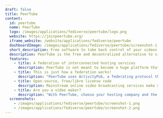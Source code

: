 ```yaml
---
draft: false
title: PeerTube
content:
  id: peertube
  name: PeerTube
  logo: /images/applications/fediverse/peertube/logo.png
  website: https://joinpeertube.org/
  iframe_website: /website/applications/fediverse/peertube
  dashboardImage: /images/applications/fediverse/peertube/screenshot-1.png
  short_description: Free software to take back control of your videos for the Fediverse
  description: PeerTube is the free and decentralized alternative to video platforms, providing you over 600,000 videos published by 150,000 users and viewed over 70 million times.
  features:
    - title: A federation of interconnected hosting services
      description: PeerTube is not meant to become a huge platform that would centralize videos from all around the world. Anyone with a modicum of technical skills can host a PeerTube server, aka an instance. Each instance hosts its users and their videos. In this way, every instance is created, moderated and maintained independently by various administrators.
    - title: This is just how a federation works!
      description: "PeerTube uses ActivityPub, a federating protocol that allows you to interact with other software, provided they also use this protocol. For example, PeerTube and Mastodon -a Twitter alternative- are connected: you can follow a PeerTube user from Mastodon (the latest videos from the PeerTube account you follow will appear in your feed), and even comment on a PeerTube-hosted video directly from your Mastodon's account."
    - title: Open-source, free/libre license code
      description: Mainstream online video broadcasting services make money off of your data by analyzing your interactions so that they can then bombard your with targeted advertising.
    - title: Are you a video maker?
      description: "With PeerTube, choose your hosting company and the rules you believe in. YouTube has clearly gone astray: its hoster, Google-Alphabet, can enforce its ContentID system (the infamous 'Robocopyright') or its videos recommendation system, all of which appear to be as obscure as unfair."
  screenshots:
    - /images/applications/fediverse/peertube/screenshot-1.png
    - /images/applications/fediverse/peertube/screenshot-2.png
---
```

